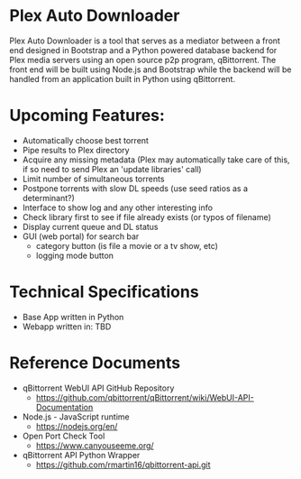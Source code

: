 # Plex Auto Downloader
Plex Auto Downloader is a tool that serves as a mediator between a front end designed in Bootstrap and a Python powered database backend for Plex media servers using an open source p2p program, qBittorrent. The front end will be built using Node.js and Bootstrap while the backend will be handled from an application built in Python using qBittorrent.

# Upcoming Features:
- Automatically choose best torrent
- Pipe results to Plex directory
- Acquire any missing metadata (Plex may automatically take care of this, if so need to send Plex an 'update libraries' call)
- Limit number of simultaneous torrents
- Postpone torrents with slow DL speeds (use seed ratios as a determinant?)
- Interface to show log and any other interesting info
- Check library first to see if file already exists (or typos of filename)
- Display current queue and DL status
- GUI (web portal) for search bar
  - category button (is file a movie or a tv
show, etc)
  - logging mode button

# Technical Specifications
  - Base App written in Python
  - Webapp written in: TBD
# Reference Documents
  - qBittorrent WebUI API GitHub Repository
    - https://github.com/qbittorrent/qBittorrent/wiki/WebUI-API-Documentation
  - Node.js - JavaScript runtime
    - https://nodejs.org/en/
  - Open Port Check Tool
    - https://www.canyouseeme.org/ 
- qBittorrent API Python Wrapper
    - https://github.com/rmartin16/qbittorrent-api.git
